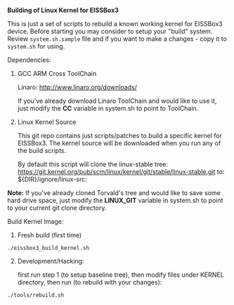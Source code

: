 **Building of Linux Kernel for EISSBox3**

This is just a set of scripts to rebuild a known working kernel for EISSBox3 device.
Before starting you may consider to setup your "build" system.
Review `system.sh.sample` file and if you want to make a changes - copy it to `system.sh` for using.


Dependencies:

1. GCC ARM Cross ToolChain

	Linaro:
	http://www.linaro.org/downloads/
	
	If you've already download Linaro ToolChain and would like to use it,
	just modify the **CC** variable in system.sh to point to ToolChain.


2. Linux Kernel Source

	This git repo contains just scripts/patches to build a specific kernel for EISSBox3.
	The kernel source will be downloaded when you run any of the build scripts.
	
	By default this script will clone the linux-stable tree:
	https://git.kernel.org/pub/scm/linux/kernel/git/stable/linux-stable.git
	to: ${DIR}/ignore/linux-src:

**Note:**
If you've already cloned Torvald's tree and would like to save some hard drive space,
just modify the **LINUX_GIT** variable in system.sh to point to your current git clone directory.

Build Kernel Image:

1. Fresh build (first time)

```
./eissbox3_build_kernel.sh
```

2. Development/Hacking:

    first run step 1 (to setup baseline tree),
    then modify files under KERNEL directory,
    then run (to rebuild with your changes):

```
./tools/rebuild.sh
```
